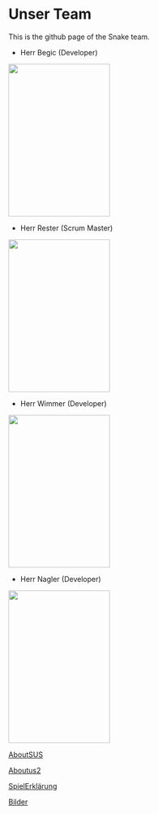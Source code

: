 # Unser Team
This is the github page of the Snake team.


+ Herr Begic (Developer)

<img width="200px" height="300px" src="https://s4.anilist.co/file/anilistcdn/character/large/b30-HwvJtQyu8sBB.jpg">

+ Herr Rester (Scrum Master)

<img width="200px" height="300px" src="https://www.zeldadungeon.net/wp-content/uploads/2013/09/Link1-205x220.png">

+ Herr Wimmer (Developer)

<img width="200px" height="300px" src="https://pngset.com/images/walter-white-picture-walter-white-clothing-coat-jacket-overcoat-transparent-png-1410124.png">

+ Herr Nagler (Developer)

<img width="200px" height="300px" src="https://w7.pngwing.com/pngs/504/952/png-transparent-programmer-computer-programming-it-furniture-reading-computer.png">

[AboutSUS](aboutSUS.md)

[Aboutus2](aboutUS.md)

[SpielErklärung](explanation.md)

[Bilder](GamePreview.md)

